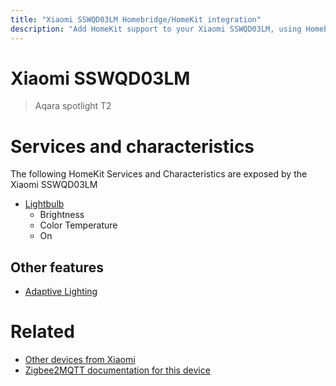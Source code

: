 ```yaml
---
title: "Xiaomi SSWQD03LM Homebridge/HomeKit integration"
description: "Add HomeKit support to your Xiaomi SSWQD03LM, using Homebridge, Zigbee2MQTT and homebridge-z2m."
---
```

<!---
This file has been GENERATED using src/docgen/docgen.ts
DO NOT EDIT THIS FILE MANUALLY!
-->
# Xiaomi SSWQD03LM
> Aqara spotlight T2


# Services and characteristics
The following HomeKit Services and Characteristics are exposed by
the Xiaomi SSWQD03LM

* [Lightbulb](../../light.md)
  * Brightness
  * Color Temperature
  * On

## Other features
* [Adaptive Lighting](../../light.md)

# Related
* [Other devices from Xiaomi](../index.md#xiaomi)
* [Zigbee2MQTT documentation for this device](https://www.zigbee2mqtt.io/devices/SSWQD03LM.html)